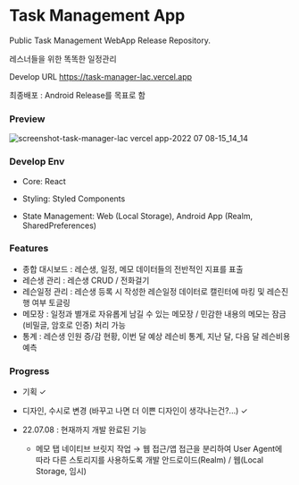 # Task Management App

Public Task Management WebApp Release Repository.

레스너들을 위한 똑똑한 일정관리

Develop URL
https://task-manager-lac.vercel.app

최종배포 : Android Release를 목표로 함

### Preview
![screenshot-task-manager-lac vercel app-2022 07 08-15_14_14](https://user-images.githubusercontent.com/46561976/177928585-43271363-0a96-4e30-bc30-9e3e42a4840b.png)


### Develop Env

- Core: React
  
- Styling: Styled Components
  
- State Management: Web (Local Storage), Android App (Realm, SharedPreferences)


### Features

- 종합 대시보드 : 레슨생, 일정, 메모 데이터들의 전반적인 지표를 표출
- 레슨생 관리 : 레슨생 CRUD / 전화걸기
- 레슨일정 관리 : 레슨생 등록 시 작성한 레슨일정 데이터로 캘린터에 마킹 및 레슨진행 여부 토글링
- 메모장 : 일정과 별개로 자유롭게 남길 수 있는 메모장 / 민감한 내용의 메모는 잠금(비밀글, 암호로 인증) 처리 가능
- 통계 : 레슨생 인원 증/감 현황, 이번 달 예상 레슨비 통계, 지난 달, 다음 달 레슨비용 예측

### Progress

- 기획 ✓
- 디자인, 수시로 변경 (바꾸고 나면 더 이쁜 디자인이 생각나는건?...) ✓

- 22.07.08 : 현재까지 개발 완료된 기능
  - 메모 탭
 네이티브 브릿지 작업 → 웹 접근/앱 접근을 분리하여 User Agent에 따라 다른 스토리지를 사용하도록 개발
 안드로이드(Realm) / 웹(Local Storage, 임시)
